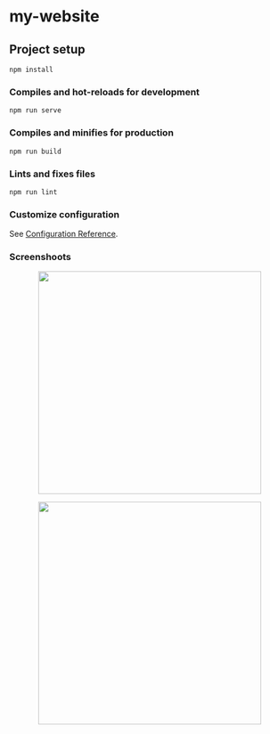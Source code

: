 # my-website

## Project setup
```
npm install
```

### Compiles and hot-reloads for development
```
npm run serve
```

### Compiles and minifies for production
```
npm run build
```

### Lints and fixes files
```
npm run lint
```

### Customize configuration
See [Configuration Reference](https://cli.vuejs.org/config/).

### Screenshoots

<p align="center">
    <img src="./My-Website/src/assets/images/contact_page_moon.png" border-radius="100%" width="400" height="400">
</p>

<p align="center">
    <img src="./My-Website/src/assets/images/contact_page_sun.png" border-radius="100%" width="400" height="400">
</p>
